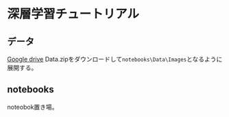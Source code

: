 # 深層学習チュートリアル

## データ
[Google drive](https://drive.google.com/drive/folders/1DRVorm2s9VziYHkRuqyinwZ2mH9L6LU9?usp=sharing "GDrive")
Data.zipをダウンロードして`notebooks\Data\Images`となるように展開する。

## notebooks
noteobok置き場。